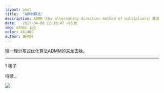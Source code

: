 ```yaml
---
layout: post
title:  "ADMM算法"
description: ADMM（the alternating direction method of multipliers）算法是怎样的
date:   2017-04-08 22:10:47 +0530
img: admm1.jpg
color: 4A148C
author: 兽师兄
---
```


理一理分布式优化算法ADMM的来龙去脉。

---
1 楔子

待续...


![]({{site.baseurl}}/images/admm2.jpg)